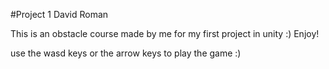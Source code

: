 #Project 1 
David Roman

This is an obstacle course made by me for my first project in unity :) Enjoy! 

use the wasd keys or the arrow keys to play the game :) 

